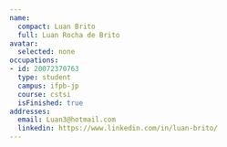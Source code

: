 ```yaml
---
name:
  compact: Luan Brito
  full: Luan Rocha de Brito
avatar:
  selected: none
occupations:
- id: 20072370763
  type: student
  campus: ifpb-jp
  course: cstsi
  isFinished: true
addresses:
  email: Luan3@hotmail.com
  linkedin: https://www.linkedin.com/in/luan-brito/
---
```

